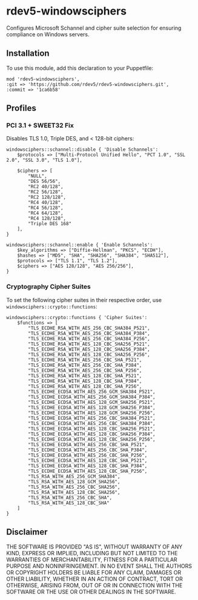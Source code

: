 # rdev5-windowsciphers
Configures Microsoft Schannel and cipher suite selection for ensuring compliance on Windows servers.

## Installation
To use this module, add this declaration to your Puppetfile:
````
mod 'rdev5-windowsciphers',
:git => 'https://github.com/rdev5/rdev5-windowsciphers.git',
:commit => '1ca6b58'
````

## Profiles
### PCI 3.1 + SWEET32 Fix
Disables TLS 1.0, Triple DES, and < 128-bit ciphers:
````
windowsciphers::schannel::disable { 'Disable Schannels':
	$protocols => ["Multi-Protocol Unified Hello", "PCT 1.0", "SSL 2.0", "SSL 3.0", "TLS 1.0"],

	$ciphers => [
		"NULL",
		"DES 56/56",
		"RC2 40/128",
		"RC2 56/128",
		"RC2 128/128",
		"RC4 40/128",
		"RC4 56/128",
		"RC4 64/128",
		"RC4 128/128",
		"Triple DES 168"
	],
}

windowsciphers::schannel::enable { 'Enable Schannels':
	$key_algorithms => ["Diffie-Hellman", "PKCS", "ECDH"],
	$hashes => ["MD5", "SHA", "SHA256", "SHA384", "SHA512"],
	$protocols => ["TLS 1.1", "TLS 1.2"],
	$ciphers => ["AES 128/128", "AES 256/256"],
}
````

### Cryptography Cipher Suites
To set the following cipher suites in their respective order, use `windowsciphers::crypto::functions`:
````
windowsciphers::crypto::functions { 'Cipher Suites':
	$functions => [
		"TLS_ECDHE_RSA_WITH_AES_256_CBC_SHA384_P521",
		"TLS_ECDHE_RSA_WITH_AES_256_CBC_SHA384_P384",
		"TLS_ECDHE_RSA_WITH_AES_256_CBC_SHA384_P256",
		"TLS_ECDHE_RSA_WITH_AES_128_CBC_SHA256_P521",
		"TLS_ECDHE_RSA_WITH_AES_128_CBC_SHA256_P384",
		"TLS_ECDHE_RSA_WITH_AES_128_CBC_SHA256_P256",
		"TLS_ECDHE_RSA_WITH_AES_256_CBC_SHA_P521",
		"TLS_ECDHE_RSA_WITH_AES_256_CBC_SHA_P384",
		"TLS_ECDHE_RSA_WITH_AES_256_CBC_SHA_P256",
		"TLS_ECDHE_RSA_WITH_AES_128_CBC_SHA_P521",
		"TLS_ECDHE_RSA_WITH_AES_128_CBC_SHA_P384",
		"TLS_ECDHE_RSA_WITH_AES_128_CBC_SHA_P256",
		"TLS_ECDHE_ECDSA_WITH_AES_256_GCM_SHA384_P521",
		"TLS_ECDHE_ECDSA_WITH_AES_256_GCM_SHA384_P384",
		"TLS_ECDHE_ECDSA_WITH_AES_128_GCM_SHA256_P521",
		"TLS_ECDHE_ECDSA_WITH_AES_128_GCM_SHA256_P384",
		"TLS_ECDHE_ECDSA_WITH_AES_128_GCM_SHA256_P256",
		"TLS_ECDHE_ECDSA_WITH_AES_256_CBC_SHA384_P521",
		"TLS_ECDHE_ECDSA_WITH_AES_256_CBC_SHA384_P384",
		"TLS_ECDHE_ECDSA_WITH_AES_128_CBC_SHA256_P521",
		"TLS_ECDHE_ECDSA_WITH_AES_128_CBC_SHA256_P384",
		"TLS_ECDHE_ECDSA_WITH_AES_128_CBC_SHA256_P256",
		"TLS_ECDHE_ECDSA_WITH_AES_256_CBC_SHA_P521",
		"TLS_ECDHE_ECDSA_WITH_AES_256_CBC_SHA_P384",
		"TLS_ECDHE_ECDSA_WITH_AES_256_CBC_SHA_P256",
		"TLS_ECDHE_ECDSA_WITH_AES_128_CBC_SHA_P521",
		"TLS_ECDHE_ECDSA_WITH_AES_128_CBC_SHA_P384",
		"TLS_ECDHE_ECDSA_WITH_AES_128_CBC_SHA_P256",
		"TLS_RSA_WITH_AES_256_GCM_SHA384",
		"TLS_RSA_WITH_AES_128_GCM_SHA256",
		"TLS_RSA_WITH_AES_256_CBC_SHA256",
		"TLS_RSA_WITH_AES_128_CBC_SHA256",
		"TLS_RSA_WITH_AES_256_CBC_SHA",
		"TLS_RSA_WITH_AES_128_CBC_SHA"
	]
}
````

## Disclaimer
THE SOFTWARE IS PROVIDED "AS IS", WITHOUT WARRANTY OF ANY KIND, EXPRESS OR IMPLIED, INCLUDING BUT NOT LIMITED TO THE WARRANTIES OF MERCHANTABILITY, FITNESS FOR A PARTICULAR PURPOSE AND NONINFRINGEMENT. IN NO EVENT SHALL THE AUTHORS OR COPYRIGHT HOLDERS BE LIABLE FOR ANY CLAIM, DAMAGES OR OTHER LIABILITY, WHETHER IN AN ACTION OF CONTRACT, TORT OR OTHERWISE, ARISING FROM, OUT OF OR IN CONNECTION WITH THE SOFTWARE OR THE USE OR OTHER DEALINGS IN THE SOFTWARE.